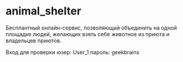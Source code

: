 # animal_shelter
Бесплантный онлайн-сервис, позволяющий объединить на одной площадке людей, желающих взять себе животное из приюта и владельцев приютов. 


Вход для проверки
юзер: User_1
пароль: geekbrains